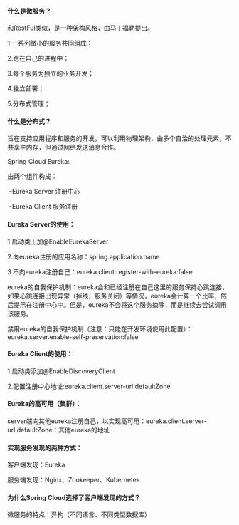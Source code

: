 #### 什么是微服务？

和RestFul类似，是一种架构风格，由马丁福勒提出。

1.一系列微小的服务共同组成；

2.跑在自己的进程中；

3.每个服务为独立的业务开发；

4.独立部署；

5.分布式管理；

#### 什么是分布式？

旨在支持应用程序和服务的开发，可以利用物理架构，由多个自治的处理元素，不共享主内存，但通过网络发送消息合作。

Spring Cloud Eureka:

由两个组件构成：

​	-Eureka Server 注册中心

​	-Eureka Client  服务注册

#### Eureka Server的使用：

1.启动类上加@EnableEurekaServer

2.向eureka注册的应用名称：spring.application.name

3.不向eureka注册自己：eureka.client.register-with-eureka:false

​	eureka的自我保护机制：eureka会和已经注册在自己这里的服务保持心跳连接，如果心跳连接出现异常（掉线，服务关闭）等情况，eureka会计算一个比率，然后提示在注册中心中。但是，eureka不会将这个服务摘除，而是继续去尝试调用该服务。

​	禁用eureka的自我保护机制（注意：只能在开发环境使用此配置）：eureka.server.enable-self-preservation:false

#### Eureka Client的使用：

1.启动类添加@EnableDiscoveryClient

2.配置注册中心地址:eureka.client.server-url.defaultZone

#### Eureka的高可用（集群）：

server端向其他eureka注册自己，以实现高可用：eureka.client.server-url.defaultZone：其他eureka的地址

#### 实现服务发现的两种方式：

客户端发现：Eureka

服务端发现：Nginx、Zookeeper、Kubernetes

#### 为什么Spring Cloud选择了客户端发现的方式？

微服务的特点：异构（不同语言、不同类型数据库）

